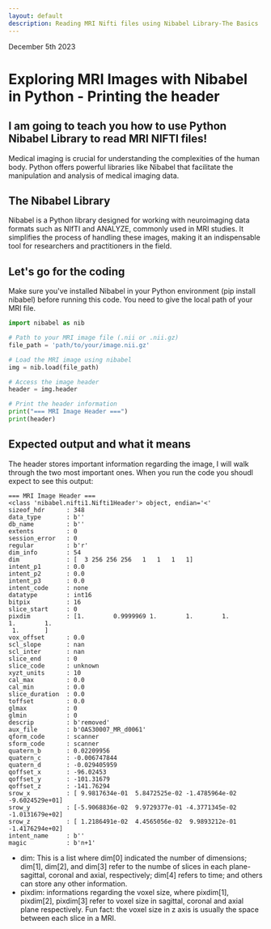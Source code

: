 ```yaml
---
layout: default
description: Reading MRI Nifti files using Nibabel Library-The Basics
---
```

December 5th 2023

# Exploring MRI Images with Nibabel in Python - Printing the header
## I am going to teach you how to use Python Nibabel Library to read MRI NIFTI files!

Medical imaging is crucial for understanding the complexities of the human body. Python offers powerful libraries like Nibabel that facilitate the manipulation and analysis of medical imaging data.

## The Nibabel Library
Nibabel is a Python library designed for working with neuroimaging data formats such as NIfTI and ANALYZE, commonly used in MRI studies. It simplifies the process of handling these images, making it an indispensable tool for researchers and practitioners in the field.

## Let's go for the coding 
 Make sure you've installed Nibabel in your Python environment (pip install nibabel) before running this code. You need to give the local path of your MRI file.
 ```python 
import nibabel as nib

# Path to your MRI image file (.nii or .nii.gz)
file_path = 'path/to/your/image.nii.gz'

# Load the MRI image using nibabel
img = nib.load(file_path)

# Access the image header
header = img.header

# Print the header information
print("=== MRI Image Header ===")
print(header)

```
## Expected output and what it means

The header stores important information regarding the image, I will walk through the two most important ones. When you run the code you shoudl expect to see this output:

    === MRI Image Header ===
    <class 'nibabel.nifti1.Nifti1Header'> object, endian='<'
    sizeof_hdr      : 348
    data_type       : b''
    db_name         : b''
    extents         : 0
    session_error   : 0
    regular         : b'r'
    dim_info        : 54
    dim             : [  3 256 256 256   1   1   1   1]
    intent_p1       : 0.0
    intent_p2       : 0.0
    intent_p3       : 0.0
    intent_code     : none
    datatype        : int16
    bitpix          : 16
    slice_start     : 0
    pixdim          : [1.        0.9999969 1.        1.        1.        1.        1.
     1.       ]
    vox_offset      : 0.0
    scl_slope       : nan
    scl_inter       : nan
    slice_end       : 0
    slice_code      : unknown
    xyzt_units      : 10
    cal_max         : 0.0
    cal_min         : 0.0
    slice_duration  : 0.0
    toffset         : 0.0
    glmax           : 0
    glmin           : 0
    descrip         : b'removed'
    aux_file        : b'OAS30007_MR_d0061'
    qform_code      : scanner
    sform_code      : scanner
    quatern_b       : 0.02209956
    quatern_c       : -0.006747844
    quatern_d       : -0.029405959
    qoffset_x       : -96.02453
    qoffset_y       : -101.31679
    qoffset_z       : -141.76294
    srow_x          : [ 9.9817634e-01  5.8472525e-02 -1.4785964e-02 -9.6024529e+01]
    srow_y          : [-5.9068836e-02  9.9729377e-01 -4.3771345e-02 -1.0131679e+02]
    srow_z          : [ 1.2186491e-02  4.4565056e-02  9.9893212e-01 -1.4176294e+02]
    intent_name     : b''
    magic           : b'n+1'




* dim: This is a list where dim[0] indicated the number of dimensions; dim[1], dim[2], and dim[3] refer to the numbe of slices in each plane-sagittal, coronal and axial, respectively; dim[4] refers to time; and others can store any other information.
* pixdim: informations regarding the voxel size, where pixdim[1], pixdim[2], pixdim[3] refer to voxel size in sagittal, coronal and axial plane respectively. Fun fact: the voxel size in z axis is usually the space between each slice in a MRI.

  
